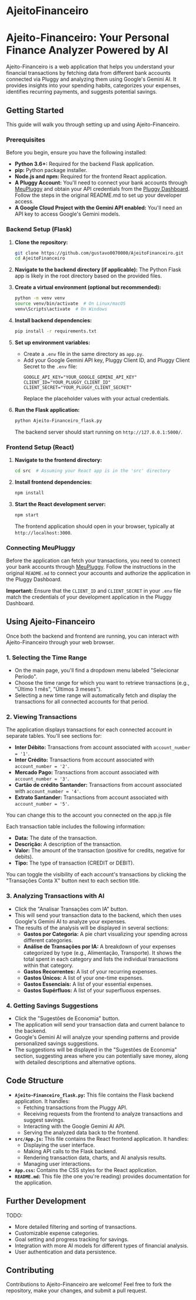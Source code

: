 # AjeitoFinanceiro
# Ajeito-Financeiro: Your Personal Finance Analyzer Powered by AI

Ajeito-Financeiro is a web application that helps you understand your financial transactions by fetching data from different bank accounts connected via Pluggy and analyzing them using Google's Gemini AI. It provides insights into your spending habits, categorizes your expenses, identifies recurring payments, and suggests potential savings.

## Getting Started

This guide will walk you through setting up and using Ajeito-Financeiro.

### Prerequisites

Before you begin, ensure you have the following installed:

*   **Python 3.6+:**  Required for the backend Flask application.
*   **pip:** Python package installer.
*   **Node.js and npm:** Required for the frontend React application.
*   **A Pluggy Account:** You'll need to connect your bank accounts through [MeuPluggy](https://meu.pluggy.ai) and obtain your API credentials from the [Pluggy Dashboard](https://dashboard.pluggy.ai). Follow the steps in the original README.md to set up your developer access.
*   **A Google Cloud Project with the Gemini API enabled:** You'll need an API key to access Google's Gemini models.

### Backend Setup (Flask)

1. **Clone the repository:**
    ```bash
    git clone https://github.com/gustavo0070000/AjeitoFinanceiro.git
    cd AjeitoFinanceiro
    ```

2. **Navigate to the backend directory (if applicable):** The Python Flask app is likely in the root directory based on the provided files.

3. **Create a virtual environment (optional but recommended):**
    ```bash
    python -m venv venv
    source venv/bin/activate  # On Linux/macOS
    venv\Scripts\activate  # On Windows
    ```

4. **Install backend dependencies:**
    ```bash
    pip install -r requirements.txt
    ```

5. **Set up environment variables:**
    *   Create a `.env` file in the same directory as `app.py`.
    *   Add your Google Gemini API key, Pluggy Client ID, and Pluggy Client Secret to the `.env` file:
        ```env
        GOOGLE_API_KEY="YOUR_GOOGLE_GEMINI_API_KEY"
        CLIENT_ID="YOUR_PLUGGY_CLIENT_ID"
        CLIENT_SECRET="YOUR_PLUGGY_CLIENT_SECRET"
        ```
        Replace the placeholder values with your actual credentials.

6. **Run the Flask application:**
    ```bash
    python Ajeito-Financeiro_flask.py
    ```
    The backend server should start running on `http://127.0.0.1:5000/`.

### Frontend Setup (React)

1. **Navigate to the frontend directory:**
    ```bash
    cd src  # Assuming your React app is in the 'src' directory
    ```

2. **Install frontend dependencies:**
    ```bash
    npm install
    ```

3. **Start the React development server:**
    ```bash
    npm start
    ```
    The frontend application should open in your browser, typically at `http://localhost:3000`.

### Connecting MeuPluggy

Before the application can fetch your transactions, you need to connect your bank accounts through [MeuPluggy](https://meu.pluggy.ai). Follow the instructions in the original `README.md` to connect your accounts and authorize the application in the Pluggy Dashboard.

**Important:** Ensure that the `CLIENT_ID` and `CLIENT_SECRET` in your `.env` file match the credentials of your development application in the Pluggy Dashboard.

## Using Ajeito-Financeiro

Once both the backend and frontend are running, you can interact with Ajeito-Financeiro through your web browser.

### 1. Selecting the Time Range

*   On the main page, you'll find a dropdown menu labeled "Selecionar Período".
*   Choose the time range for which you want to retrieve transactions (e.g., "Último 1 mês", "Últimos 3 meses").
*   Selecting a new time range will automatically fetch and display the transactions for all connected accounts for that period.

### 2. Viewing Transactions

The application displays transactions for each connected account in separate tables. You'll see sections for:

*   **Inter Débito:** Transactions from account associated with `account_number = '1'`.
*   **Inter Crédito:** Transactions from account associated with `account_number = '2'`.
*   **Mercado Pago:** Transactions from account associated with `account_number = '3'`.
*   **Cartão de crédito Santander:** Transactions from account associated with `account_number = '4'`.
*   **Extrato Santander:** Transactions from account associated with `account_number = '5'`.

You can change this to the account you connected on the app.js file

Each transaction table includes the following information:

*   **Data:** The date of the transaction.
*   **Descrição:** A description of the transaction.
*   **Valor:** The amount of the transaction (positive for credits, negative for debits).
*   **Tipo:** The type of transaction (CREDIT or DEBIT).

You can toggle the visibility of each account's transactions by clicking the "Transações Conta X" button next to each section title.

### 3. Analyzing Transactions with AI

*   Click the "Analisar Transações com IA" button.
*   This will send your transaction data to the backend, which then uses Google's Gemini AI to analyze your expenses.
*   The results of the analysis will be displayed in several sections:
    *   **Gastos por Categoria:** A pie chart visualizing your spending across different categories.
    *   **Análise de Transações por IA:** A breakdown of your expenses categorized by type (e.g., Alimentação, Transporte). It shows the total spent in each category and lists the individual transactions within that category.
    *   **Gastos Recorrentes:** A list of your recurring expenses.
    *   **Gastos Únicos:** A list of your one-time expenses.
    *   **Gastos Essenciais:** A list of your essential expenses.
    *   **Gastos Supérfluos:** A list of your superfluous expenses.

### 4. Getting Savings Suggestions

*   Click the "Sugestões de Economia" button.
*   The application will send your transaction data and current balance to the backend.
*   Google's Gemini AI will analyze your spending patterns and provide personalized savings suggestions.
*   The suggestions will be displayed in the "Sugestões de Economia" section, suggesting areas where you can potentially save money, along with detailed descriptions and alternative options.

## Code Structure

*   **`Ajeito-Financeiro_flask.py`:** This file contains the Flask backend application. It handles:
    *   Fetching transactions from the Pluggy API.
    *   Receiving requests from the frontend to analyze transactions and suggest savings.
    *   Interacting with the Google Gemini AI API.
    *   Serving the analyzed data back to the frontend.
*   **`src/App.js`:** This file contains the React frontend application. It handles:
    *   Displaying the user interface.
    *   Making API calls to the Flask backend.
    *   Rendering transaction data, charts, and AI analysis results.
    *   Managing user interactions.
*   **`App.css`:** Contains the CSS styles for the React application.
*   **`README.md`:** This file (the one you're reading) provides documentation for the application.

## Further Development

TODO:

*   More detailed filtering and sorting of transactions.
*   Customizable expense categories.
*   Goal setting and progress tracking for savings.
*   Integration with more AI models for different types of financial analysis.
*   User authentication and data persistence.

## Contributing

Contributions to Ajeito-Financeiro are welcome! Feel free to fork the repository, make your changes, and submit a pull request.
